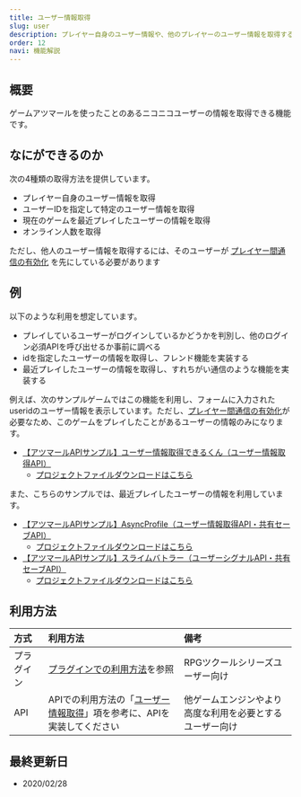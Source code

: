 ```yaml
---
title: ユーザー情報取得
slug: user
description: プレイヤー自身のユーザー情報や、他のプレイヤーのユーザー情報を取得する機能について
order: 12
navi: 機能解説
---
```

    
## 概要
ゲームアツマールを使ったことのあるニコニコユーザーの情報を取得できる機能です。
    
## なにができるのか

次の4種類の取得方法を提供しています。
 - プレイヤー自身のユーザー情報を取得
 - ユーザーIDを指定して特定のユーザー情報を取得
 - 現在のゲームを最近プレイしたユーザーの情報を取得
 - オンライン人数を取得
    
ただし、他人のユーザー情報を取得するには、そのユーザーが [プレイヤー間通信の有効化](/common/interplayer) を先にしている必要があります
    
## 例
以下のような利用を想定しています。
 - プレイしているユーザーがログインしているかどうかを判別し、他のログイン必須APIを呼び出せるか事前に調べる
 - idを指定したユーザーの情報を取得し、フレンド機能を実装する
 - 最近プレイしたユーザーの情報を取得し、すれちがい通信のような機能を実装する
    
例えば、次のサンプルゲームではこの機能を利用し、フォームに入力されたuseridのユーザー情報を表示しています。ただし、[プレイヤー間通信の有効化](/common/interplayer)が必要なため、このゲームをプレイしたことがあるユーザーの情報のみになります。
 - [【アツマールAPIサンプル】ユーザー情報取得できるくん（ユーザー情報取得API）](https://game.nicovideo.jp/atsumaru/games/gm9289)
    - [プロジェクトファイルダウンロードはこちら](/download/sample-projects#getUserInformation)
    
また、こちらのサンプルでは、最近プレイしたユーザーの情報を利用しています。
 - [【アツマールAPIサンプル】AsyncProfile（ユーザー情報取得API・共有セーブAPI）](https://game.nicovideo.jp/atsumaru/games/gm9291)
    - [プロジェクトファイルダウンロードはこちら](/download/sample-projects#AsyncProfile)
 - [【アツマールAPIサンプル】スライムバトラー（ユーザーシグナルAPI・共有セーブAPI）](https://game.nicovideo.jp/atsumaru/games/gm9294)
    - [プロジェクトファイルダウンロードはこちら](/download/sample-projects#SlimeBattler)
    
## 利用方法

方式|利用方法|備考
:---|:---|:---
プラグイン|[プラグインでの利用方法](/plugins)を参照|RPGツクールシリーズユーザー向け
API|APIでの利用方法の「[ユーザー情報取得](/apis/user)」項を参考に、APIを実装してください|他ゲームエンジンやより高度な利用を必要とするユーザー向け

    
## 最終更新日
 - 2020/02/28
